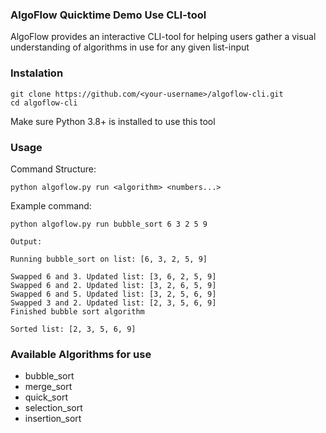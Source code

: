 ### AlgoFlow Quicktime Demo Use CLI-tool

AlgoFlow provides an interactive CLI-tool for helping users gather a visual understanding of algorithms in use for any given list-input

### Instalation

```
git clone https://github.com/<your-username>/algoflow-cli.git
cd algoflow-cli
```
Make sure Python 3.8+ is installed to use this tool

### Usage

Command Structure:

```
python algoflow.py run <algorithm> <numbers...>
```

Example command:

```
python algoflow.py run bubble_sort 6 3 2 5 9

Output:

Running bubble_sort on list: [6, 3, 2, 5, 9]

Swapped 6 and 3. Updated list: [3, 6, 2, 5, 9]
Swapped 6 and 2. Updated list: [3, 2, 6, 5, 9]
Swapped 6 and 5. Updated list: [3, 2, 5, 6, 9]
Swapped 3 and 2. Updated list: [2, 3, 5, 6, 9]
Finished bubble sort algorithm

Sorted list: [2, 3, 5, 6, 9]
```

### Available Algorithms for use

* bubble_sort
* merge_sort 
* quick_sort
* selection_sort 
* insertion_sort
